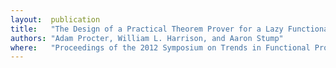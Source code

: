 ```yaml
---
layout:  publication
title:   "The Design of a Practical Theorem Prover for a Lazy Functional Language"
authors: "Adam Procter, William L. Harrison, and Aaron Stump"
where:   "Proceedings of the 2012 Symposium on Trends in Functional Programming (TFP'12), St Andrews, UK, June 2012"
---
```

